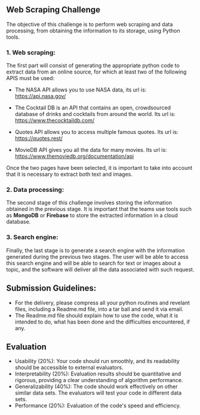 ## Web Scraping Challenge

The objective of this challenge is to perform web scraping and data processing, from obtaining the information to its storage, using Python tools. 

### 1. Web scraping:
The first part will consist of generating the appropriate python code to extract data from an online source, for which at least two of the following APIS must be used:

- The NASA API allows you to use NASA data, its url is: https://api.nasa.gov/
    
- The Cocktail DB is an API that contains an open, crowdsourced database of drinks and cocktails from around the world. Its url is: https://www.thecocktaildb.com/
    
- Quotes API allows you to access multiple famous quotes. Its url is: https://quotes.rest/
    
- MovieDB API gives you all the data for many movies. Its url is: https://www.themoviedb.org/documentation/api

Once the two pages have been selected, it is important to take into account that it is necessary to extract both text and images.

### 2. Data processing:

The second stage of this challenge involves storing the information obtained in the previous stage. It is important that the teams use tools such as **MongoDB** or **Firebase** to store the extracted information in a cloud database.

### 3. Search engine:

Finally, the last stage is to generate a search engine with the information generated during the previous two stages. The user will be able to access this search engine and will be able to search for text or images about a topic, and the software will deliver all the data associated with such request.

## Submission Guidelines:

- For the delivery, please compress all your python routines and revelant files, including a Readme.md file, into a tar ball and send it via email.
- The Readme.md file should explain how to use the code, what it is intended to do, what has been done and the difficulties encountered, if any.

## Evaluation
- Usability (20%): Your code should run smoothly, and its readability should be accessible to external evaluators.
- Interpretability (20%): Evaluation results should be quantitative and rigorous, providing a clear understanding of algorithm performance.
- Generalizability (40%): The code should work effectively on other similar data sets. The evaluators will test your code in different data sets.
- Performance (20%): Evaluation of the code's speed and efficiency.
  
